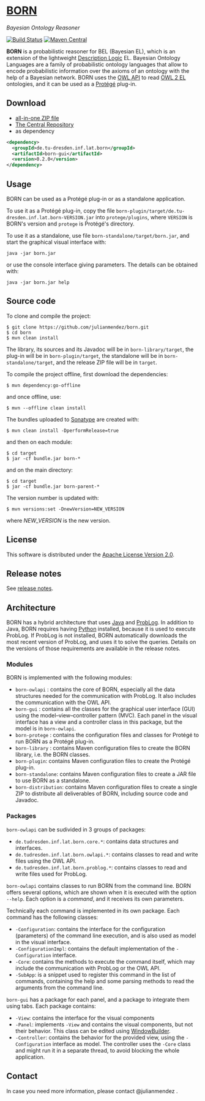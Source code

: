 # [BORN](http://julianmendez.github.io/born/)
*Bayesian Ontology Reasoner*


[![Build Status](https://travis-ci.org/julianmendez/born.png?branch=master)](https://travis-ci.org/julianmendez/born)
[![Maven Central](https://maven-badges.herokuapp.com/maven-central/de.tu-dresden.inf.lat.born/born-parent/badge.svg)](http://search.maven.org/#search|ga|1|g%3A%22de.tu-dresden.inf.lat.born%22)


**BORN** is a probabilistic reasoner for BEL (Bayesian EL), which is an extension of the
lightweight [Description Logic](http://dl.kr.org/) EL. Bayesian Ontology Languages are a
family of probabilistic ontology languages that allow to encode probabilistic information
over the axioms of an ontology with the help of a Bayesian network. BORN uses
the [OWL API](http://owlcs.github.io/owlapi/) to
read [OWL 2 EL](http://www.w3.org/TR/owl2-profiles/#OWL_2_EL) ontologies, and it can be used as a [Prot&eacute;g&eacute;](http://protege.stanford.edu/) plug-in.



## Download

* [all-in-one ZIP file](https://sourceforge.net/projects/latitude/files/born/0.2.0/born-0.2.0.zip/download)
* [The Central Repository](https://repo1.maven.org/maven2/de/tu-dresden/inf/lat/born/)
* as dependency

```xml
<dependency>
  <groupId>de.tu-dresden.inf.lat.born</groupId>
  <artifactId>born-gui</artifactId>
  <version>0.2.0</version>
</dependency>
```


## Usage

BORN can be used as a Prot&eacute;g&eacute; plug-in or as a standalone application.

To use it as a Prot&eacute;g&eacute; plug-in, copy the file `born-plugin/target/de.tu-dresden.inf.lat.born-VERSION.jar` into `protege/plugins`, where `VERSION` is BORN's version and `protege` is  Prot&eacute;g&eacute;'s directory.

To use it as a standalone, use file `born-standalone/target/born.jar`, and start the graphical visual interface with:

```
java -jar born.jar
```
or use the console interface giving parameters. The details can be obtained with:

```
java -jar born.jar help
```


## Source code

To clone and compile the project:

```
$ git clone https://github.com/julianmendez/born.git
$ cd born
$ mvn clean install
```

The library, its sources and its Javadoc will be in `born-library/target`, the plug-in will be in `born-plugin/target`, the standalone will be in `born-standalone/target`, and the release ZIP file will be in `target`.

To compile the project offline, first download the dependencies:

```
$ mvn dependency:go-offline
```
and once offline, use:

```
$ mvn --offline clean install
```

The bundles uploaded to [Sonatype](https://oss.sonatype.org/) are created with:

```
$ mvn clean install -DperformRelease=true
```
and then on each module:

```
$ cd target
$ jar -cf bundle.jar born-*
```
and on the main directory:

```
$ cd target
$ jar -cf bundle.jar born-parent-*
```

The version number is updated with:

```
$ mvn versions:set -DnewVersion=NEW_VERSION
```
where *NEW_VERSION* is the new version.


## License

This software is distributed under the [Apache License Version 2.0](http://www.apache.org/licenses/LICENSE-2.0.txt).


## Release notes

See [release notes](http://github.com/julianmendez/born/blob/master/RELEASE-NOTES.md).


## Architecture

BORN has a hybrid architecture that uses [Java](http://www.oracle.com/technetwork/java/index.html) and [ProbLog](https://dtai.cs.kuleuven.be/problog/). In addition to Java, BORN requires having [Python](https://www.python.org/) installed, because it is used to execute ProbLog. If ProbLog is not installed, BORN automatically downloads the most recent version of ProbLog, and uses it to solve the queries.
Details on the versions of those requirements are available in the release notes.


### Modules

BORN is implemented with the following modules:
* `born-owlapi` : contains the core of BORN, especially all the data structures needed for the communication with ProbLog. It also includes the communication with the OWL API.
* `born-gui` : contains all the classes for the graphical user interface (GUI) using the model–view–controller pattern (MVC). Each panel in the visual interface has a view and a controller class in this package, but the model is in `born-owlapi`.
* `born-protege` : contains the configuration files and classes for Prot&eacute;g&eacute; to run BORN as a Prot&eacute;g&eacute; plug-in.
* `born-library` : contains Maven configuration files to create the BORN library, i.e. the BORN classes.
* `born-plugin`: contains Maven configuration files to create the Prot&eacute;g&eacute; plug-in.
* `born-standalone`: contains Maven configuration files to create a JAR file to use BORN as a standalone.
* `born-distribution`: contains Maven configuration files to create a single ZIP to distribute all deliverables of BORN, including source code and Javadoc.


### Packages

`born-owlapi` can be sudivided in 3 groups of packages:
* `de.tudresden.inf.lat.born.core.*`: contains data structures and interfaces.
* `de.tudresden.inf.lat.born.owlapi.*`: contains classes to read and write files using the OWL API.
* `de.tudresden.inf.lat.born.problog.*`: contains classes to read and write files used for ProbLog.

`born-owlapi` contains classes to run BORN from the command line. BORN offers several options, which are shown when it is executed with the option `--help`. Each option is a *command*, and it receives its own parameters.

Technically each command is implemented in its own package. Each command has the following classes:
* `-Configuration`: contains the interface for the configuration (parameters) of the command line execution, and is also used as model in the visual interface.
* `-ConfigurationImpl`: contains the default implementation of the `-Configuration` interface. 
* `-Core`: contains the methods to execute the command itself, which may include the communication with ProbLog or the OWL API.
* `-SubApp`: is a snippet used to register this command in the list of commands, containing the help and some parsing methods to read the arguments from the command line.

`born-gui` has a package for each panel, and a package to integrate them using tabs. Each package contains:
* `-View`: contains the interface for the visual components
* `-Panel`: implements `-View` and contains the visual components, but not their behavior. This class can be edited using [WindowBuilder](https://projects.eclipse.org/projects/tools.windowbuilder). 
* `-Controller`: contains the behavior for the provided view, using the `-Configuration` interface as model.  The controller uses the `-Core` class and might run it in a separate thread, to avoid blocking the whole application.


## Contact

In case you need more information, please contact @julianmendez .

